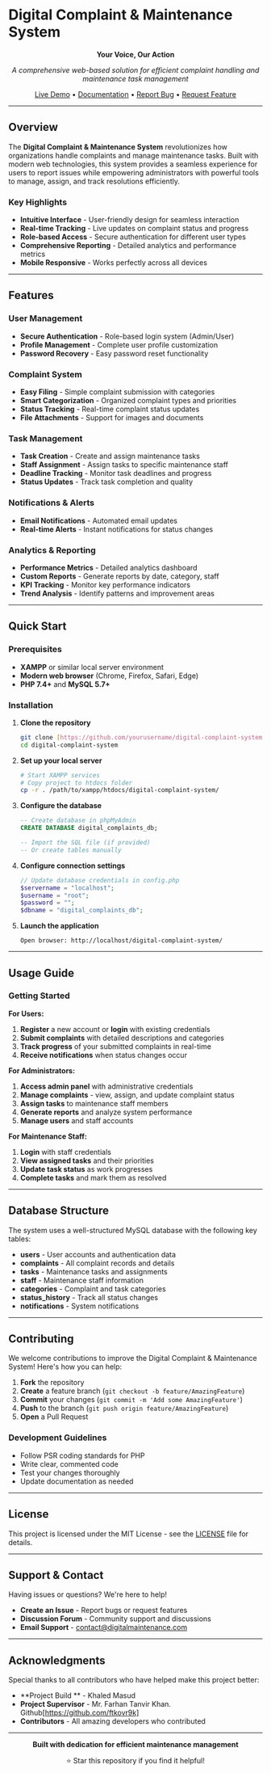 # Digital Complaint & Maintenance System

<div align="center">

**Your Voice, Our Action**

*A comprehensive web-based solution for efficient complaint handling and maintenance task management*

[Live Demo](#) • [Documentation](#) • [Report Bug](#) • [Request Feature](#)

</div>

---

## Overview

The **Digital Complaint & Maintenance System** revolutionizes how organizations handle complaints and manage maintenance tasks. Built with modern web technologies, this system provides a seamless experience for users to report issues while empowering administrators with powerful tools to manage, assign, and track resolutions efficiently.

### Key Highlights

- **Intuitive Interface** - User-friendly design for seamless interaction
- **Real-time Tracking** - Live updates on complaint status and progress  
- **Role-based Access** - Secure authentication for different user types
- **Comprehensive Reporting** - Detailed analytics and performance metrics
- **Mobile Responsive** - Works perfectly across all devices

---

## Features

### User Management
- **Secure Authentication** - Role-based login system (Admin/User)
- **Profile Management** - Complete user profile customization
- **Password Recovery** - Easy password reset functionality

### Complaint System
- **Easy Filing** - Simple complaint submission with categories
- **Smart Categorization** - Organized complaint types and priorities
- **Status Tracking** - Real-time complaint status updates
- **File Attachments** - Support for images and documents

### Task Management
- **Task Creation** - Create and assign maintenance tasks
- **Staff Assignment** - Assign tasks to specific maintenance staff
- **Deadline Tracking** - Monitor task deadlines and progress
- **Status Updates** - Track task completion and quality

### Notifications & Alerts
- **Email Notifications** - Automated email updates
- **Real-time Alerts** - Instant notifications for status changes


### Analytics & Reporting
- **Performance Metrics** - Detailed analytics dashboard
- **Custom Reports** - Generate reports by date, category, staff
- **KPI Tracking** - Monitor key performance indicators
- **Trend Analysis** - Identify patterns and improvement areas

---



## Quick Start

### Prerequisites
- **XAMPP** or similar local server environment
- **Modern web browser** (Chrome, Firefox, Safari, Edge)
- **PHP 7.4+** and **MySQL 5.7+**

### Installation

1. **Clone the repository**
   ```bash
   git clone [https://github.com/yourusername/digital-complaint-system.git](https://github.com/K-h-a-l-e-d1/MyWeb-Lost-and-found-.git)
   cd digital-complaint-system
   ```

2. **Set up your local server**
   ```bash
   # Start XAMPP services
   # Copy project to htdocs folder
   cp -r . /path/to/xampp/htdocs/digital-complaint-system/
   ```

3. **Configure the database**
   ```sql
   -- Create database in phpMyAdmin
   CREATE DATABASE digital_complaints_db;
   
   -- Import the SQL file (if provided)
   -- Or create tables manually
   ```

4. **Configure connection settings**
   ```php
   // Update database credentials in config.php
   $servername = "localhost";
   $username = "root";
   $password = "";
   $dbname = "digital_complaints_db";
   ```

5. **Launch the application**
   ```
   Open browser: http://localhost/digital-complaint-system/
   ```

---

## Usage Guide

### Getting Started

**For Users:**
1. **Register** a new account or **login** with existing credentials
2. **Submit complaints** with detailed descriptions and categories
3. **Track progress** of your submitted complaints in real-time
4. **Receive notifications** when status changes occur

**For Administrators:**
1. **Access admin panel** with administrative credentials
2. **Manage complaints** - view, assign, and update complaint status
3. **Assign tasks** to maintenance staff members
4. **Generate reports** and analyze system performance
5. **Manage users** and staff accounts

**For Maintenance Staff:**
1. **Login** with staff credentials
2. **View assigned tasks** and their priorities
3. **Update task status** as work progresses
4. **Complete tasks** and mark them as resolved

---

## Database Structure

The system uses a well-structured MySQL database with the following key tables:

- **users** - User accounts and authentication data
- **complaints** - All complaint records and details
- **tasks** - Maintenance tasks and assignments
- **staff** - Maintenance staff information
- **categories** - Complaint and task categories
- **status_history** - Track all status changes
- **notifications** - System notifications

---

## Contributing

We welcome contributions to improve the Digital Complaint & Maintenance System! Here's how you can help:

1. **Fork** the repository
2. **Create** a feature branch (`git checkout -b feature/AmazingFeature`)
3. **Commit** your changes (`git commit -m 'Add some AmazingFeature'`)
4. **Push** to the branch (`git push origin feature/AmazingFeature`)
5. **Open** a Pull Request

### Development Guidelines

- Follow PSR coding standards for PHP
- Write clear, commented code
- Test your changes thoroughly
- Update documentation as needed

---

## License

This project is licensed under the MIT License - see the [LICENSE](LICENSE) file for details.

---

## Support & Contact

Having issues or questions? We're here to help!

- **Create an Issue** - Report bugs or request features
- **Discussion Forum** - Community support and discussions
- **Email Support** - contact@digitalmaintenance.com

---

## Acknowledgments

Special thanks to all contributors who have helped make this project better:

- **Project Build ** - Khaled Masud
- **Project Supervisor** - Mr. Farhan Tanvir Khan. Github[https://github.com/ftkovr9k]
- **Contributors** - All amazing developers who contributed

---

<div align="center">

**Built with dedication for efficient maintenance management**

⭐ Star this repository if you find it helpful!

</div>
